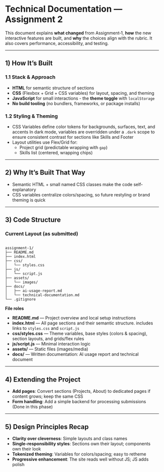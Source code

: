 # Technical Documentation — Assignment 2

This document explains **what changed** from Assignment‑1, **how** the new interactive features are built, and **why** the choices align with the rubric. It also covers performance, accessibility, and testing.

---

## 1) How It’s Built

### 1.1 Stack & Approach
- **HTML** for semantic structure of sections 
- **CSS** (Flexbox + Grid + CSS variables) for layout, spacing, and theming 
- **JavaScript** for small interactions - the **theme toggle** with `localStorage`
- **No build tooling** (no bundlers, frameworks, or package installs)

### 1.2 Styling & Theming
- CSS Variables define color tokens for backgrounds, surfaces, text, and accents 
  In dark mode, variables are overridden under a `.dark` scope to ensure consistent contrast for sections like Skills and Footer
- Layout utilities use Flex/Grid for:
    - Project grid (predictable wrapping with `gap`)
    - Skills list (centered, wrapping chips)

---

## 2) Why It’s Built That Way

- Semantic HTML + small named CSS classes make the code self-explanatory
- CSS variables centralize colors/spacing, so future restyling or brand theming is quick

---

## 3) Code Structure

### Current Layout (as submitted)

```

assignment-1/
├── README.md
├── index.html
├── css/
│   └── styles.css
├── js/
│   └── script.js
├── assets/
│   └── images/
├── docs/
│   ├── ai-usage-report.md
│   └── technical-documentation.md
└── .gitignore
```

**File roles**
- **README.md** — Project overview and local setup instructions
- **index.html** — All page sections and their semantic structure. includes links to `styles.css` and `script.js`
- **css/styles.css** — Theme variables, base styles (colors & spacing), section layouts, and grids/flex rules
- **js/script.js** — Minimal interaction logic 
- **assets/** — Static files (images/media)
- **docs/** — Written documentation: AI usage report and technical document

---

## 4) Extending the Project

- **Add pages**: Convert sections (Projects, About) to dedicated pages if content grows; keep the same CSS
- **Form handling**: Add a simple backend for processing submissions (Done in this phase)

---

## 5) Design Principles Recap

- **Clarity over cleverness**: Simple layouts and class names
- **Single-responsibility styles**: Sections own their layout; components own their look
- **Tokenized theming**: Variables for colors/spacing; easy to retheme
- **Progressive enhancement**: The site reads well without JS; JS adds polish

